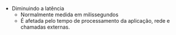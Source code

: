 - Diminuindo a latência
	- Normalmente medida em milissegundos
	- É afetada pelo tempo de processamento da aplicação, rede e chamadas externas.
